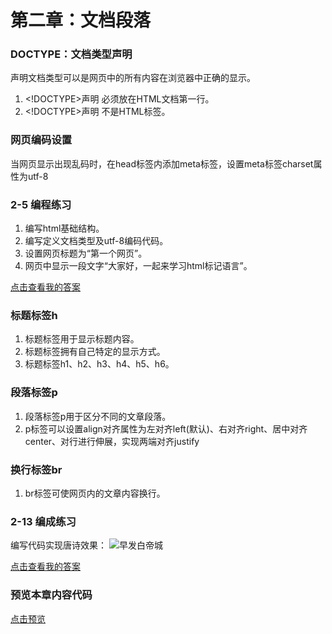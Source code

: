 # 第二章：文档段落

### DOCTYPE：文档类型声明
声明文档类型可以是网页中的所有内容在浏览器中正确的显示。
1. \<\!DOCTYPE\>声明 必须放在HTML文档第一行。
1. \<\!DOCTYPE\>声明 不是HTML标签。

### 网页编码设置
当网页显示出现乱码时，在head标签内添加meta标签，设置meta标签charset属性为utf-8

### 2-5 编程练习
1. 编写html基础结构。
2. 编写定义文档类型及utf-8编码代码。
3. 设置网页标题为“第一个网页”。
4. 网页中显示一段文字“大家好，一起来学习html标记语言”。

[点击查看我的答案](2-5.html)

### 标题标签h
1. 标题标签用于显示标题内容。
1. 标题标签拥有自己特定的显示方式。
1. 标题标签h1、h2、h3、h4、h5、h6。

### 段落标签p
1. 段落标签p用于区分不同的文章段落。
1. p标签可以设置align对齐属性为左对齐left(默认)、右对齐right、居中对齐center、对行进行伸展，实现两端对齐justify

### 换行标签br
1. br标签可使网页内的文章内容换行。

### 2-13 编成练习
编写代码实现唐诗效果：
![早发白帝城](https://img.mukewang.com/climg/5c18c1e10001c81203660215.jpg)

[点击查看我的答案](2-13.html)

### 预览本章内容代码
[点击预览](index.html)
